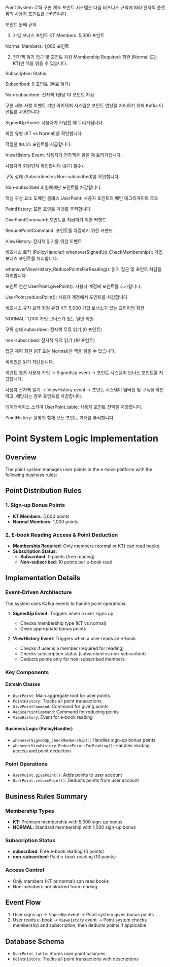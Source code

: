 Point System 로직 구현
개요
포인트 시스템은 다음 비즈니스 규칙에 따라 전자책 플랫폼의 사용자 포인트를 관리합니다.

포인트 분배 규칙
1. 가입 보너스 포인트
KT Members: 5,000 포인트

Normal Members: 1,000 포인트

2. 전자책 읽기 접근 및 포인트 차감
Membership Required: 회원 (Normal 또는 KT)만 책을 읽을 수 있습니다.

Subscription Status:

Subscribed: 0 포인트 (무료 읽기)

Non-subscribed: 전자책 1권당 10 포인트 차감

구현 세부 사항
이벤트 기반 아키텍처
시스템은 포인트 연산을 처리하기 위해 Kafka 이벤트를 사용합니다:

SignedUp Event: 사용자가 가입할 때 트리거됩니다.

회원 유형 (KT vs Normal)을 확인합니다.

적절한 보너스 포인트를 지급합니다.

ViewHistory Event: 사용자가 전자책을 읽을 때 트리거됩니다.

사용자가 회원인지 확인합니다 (읽기 필수).

구독 상태 (Subscribed vs Non-subscribed)를 확인합니다.

Non-subscribed 회원에게만 포인트를 차감합니다.

핵심 구성 요소
도메인 클래스
UserPoint: 사용자 포인트의 메인 애그리게이트 루트

PointHistory: 모든 포인트 거래를 추적합니다.

GivePointCommand: 포인트를 지급하기 위한 커맨드

ReducePointCommand: 포인트를 차감하기 위한 커맨드

ViewHistory: 전자책 읽기를 위한 이벤트

비즈니스 로직 (PolicyHandler)
wheneverSignedUp_CheckMembership(): 가입 보너스 포인트를 처리합니다.

wheneverViewHistory_ReducePointsForReading(): 읽기 접근 및 포인트 차감을 처리합니다.

포인트 연산
UserPoint.givePoint(): 사용자 계정에 포인트를 추가합니다.

UserPoint.reducePoint(): 사용자 계정에서 포인트를 차감합니다.

비즈니스 규칙 요약
회원 유형
KT: 5,000 가입 보너스가 있는 프리미엄 회원

NORMAL: 1,000 가입 보너스가 있는 일반 회원

구독 상태
subscribed: 전자책 무료 읽기 (0 포인트)

non-subscribed: 전자책 유료 읽기 (10 포인트)

접근 제어
회원 (KT 또는 Normal)만 책을 읽을 수 있습니다.

비회원은 읽기 차단됩니다.

이벤트 흐름
사용자 가입 → SignedUp event → 포인트 시스템이 보너스 포인트를 지급합니다.

사용자 전자책 읽기 → ViewHistory event → 포인트 시스템이 멤버십 및 구독을 확인하고, 해당되는 경우 포인트를 차감합니다.

데이터베이스 스키마
UserPoint_table: 사용자 포인트 잔액을 저장합니다.

PointHistory: 설명과 함께 모든 포인트 거래를 추적합니다.























































# Point System Logic Implementation

## Overview
The point system manages user points in the e-book platform with the following business rules:

## Point Distribution Rules

### 1. Sign-up Bonus Points
- **KT Members**: 5,000 points
- **Normal Members**: 1,000 points

### 2. E-book Reading Access & Point Deduction
- **Membership Required**: Only members (normal or KT) can read books
- **Subscription Status**: 
  - **Subscribed**: 0 points (free reading)
  - **Non-subscribed**: 10 points per e-book read

## Implementation Details

### Event-Driven Architecture
The system uses Kafka events to handle point operations:

1. **SignedUp Event**: Triggers when a user signs up
   - Checks membership type (KT vs normal)
   - Gives appropriate bonus points

2. **ViewHistory Event**: Triggers when a user reads an e-book
   - Checks if user is a member (required for reading)
   - Checks subscription status (subscribed vs non-subscribed)
   - Deducts points only for non-subscribed members

### Key Components

#### Domain Classes
- `UserPoint`: Main aggregate root for user points
- `PointHistory`: Tracks all point transactions
- `GivePointCommand`: Command for giving points
- `ReducePointCommand`: Command for reducing points
- `ViewHistory`: Event for e-book reading

#### Business Logic (PolicyHandler)
- `wheneverSignedUp_CheckMembership()`: Handles sign-up bonus points
- `wheneverViewHistory_ReducePointsForReading()`: Handles reading access and point deduction

### Point Operations
- `UserPoint.givePoint()`: Adds points to user account
- `UserPoint.reducePoint()`: Deducts points from user account

## Business Rules Summary

### Membership Types
- **KT**: Premium membership with 5,000 sign-up bonus
- **NORMAL**: Standard membership with 1,000 sign-up bonus

### Subscription Status
- **subscribed**: Free e-book reading (0 points)
- **non-subscribed**: Paid e-book reading (10 points)

### Access Control
- Only members (KT or normal) can read books
- Non-members are blocked from reading

## Event Flow
1. User signs up → `SignedUp` event → Point system gives bonus points
2. User reads e-book → `ViewHistory` event → Point system checks membership and subscription, then deducts points if applicable

## Database Schema
- `UserPoint_table`: Stores user point balances
- `PointHistory`: Tracks all point transactions with descriptions 